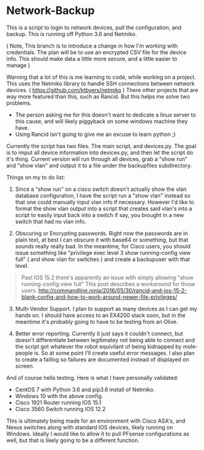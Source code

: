 # Network-Backup
This is a script to login to network devices, pull the configuration, and backup.  This is running off Python 3.6 and Netmiko. 

( Note, This branch is to introduce a change in how I'm working with credentials.  The plan will be to use an encrypted CSV file for the device info.  This should make data a little more secure, and a little easier to manage ) 

Warning that a lot of this is me learning to code, while working on a project. This uses the Netmiko library to handle SSH connections between network devices. ( https://github.com/ktbyers/netmiko )  There other projects that are way more featured than this, such as Rancid. But this helps me solve two problems. 

- The person asking me for this doesn't want to dedicate a linux server to this cause, and will likely piggyback on some windows machine they have.  
- Using Rancid isn't going to give me an excuse to learn python ;) 

Currently the script has two files.  The main script, and devices.py. 
The goal is to imput all device information into devices.py, and then let the script do it's thing.  Current version will run through all devices, grab a "show run" and "show vlan" and output it to a file under the backupfiles subdirectory. 

Things on my to do list: 

1) Since a "show run" on a cisco switch doesn't actually show the vlan database configuration, I have the script run a "show vlan" instead so that one could manually input vlan info if necessary.  However I'd like to format the show vlan output into a script that creates said vlan's into a script to easily input back into a switch if say, you brought in a new switch that had no vlan info. 

2) Obscuring or Encrypting passwords.  Right now the passwords are in plain text, at best I can obscure it with base64 or something, but that sounds really really bad. In the meantime, for Cisco users, you should issue something like "privilege exec level 3 show running-config view full" ( and show vlan for switches ) and create a backupuser with that level. 

> Past IOS 15.2 there's apparently an issue with simply allowing "show running-config view full" This post describes a workaround for  those users. http://commandline.ninja/2016/05/30/rancid-and-ios-15-2-blank-config-and-how-to-work-around-newer-file-privileges/

3) Multi-Vendor Support.  I plan to support as many devices as I can get my hands on.   I should have access to an EX4200 stack soon, but in the meantime it's probably going to have to be testing from an Olive. 

4) Better error reporting. Currently it just says it couldn't connect, but doesn't differentiate between legitimatey not being able to connect and the script got whatever the robot equivilant of being kidnapped by mole-people is.   So at some point I'll create useful error messages.  I also plan to create a faillog so failures are documented instead of displayed on screen. 

And of course hella testing. Here is what I have personally validated: 
 - CentOS 7 with Python 3.6 and pip3.6 install of Netmiko. 
 - Windows 10 with the above config. 
 - Cisco 1921 Router running IOS 15.1
 - Cisco 3560 Switch running IOS 12.2

This is ultimately being made for an environment with Cisco ASA's, and Nexus switches along with standard IOS devices, likely running on Windows.  Ideally I would like to allow it to pull PFsense configurations as well, but that is likely going to be a different function.  
